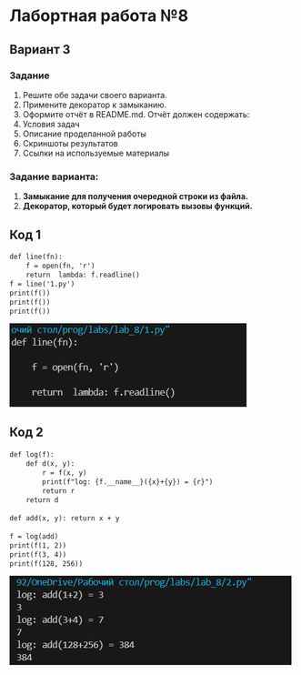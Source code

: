 # Лабортная работа №8
## Вариант 3
### Задание
1. Решите обе задачи своего варианта.
2. Примените декоратор к замыканию.
3. Оформите отчёт в README.md. Отчёт должен содержать:
4. Условия задач
5. Описание проделанной работы
6. Скриншоты результатов
7. Ссылки на используемые материалы
### Задание варианта:
1. **Замыкание для получения очередной строки из файла.**
2. **Декоратор, который будет логировать вызовы функций.**

## Код 1
```
def line(fn):
    f = open(fn, 'r')
    return  lambda: f.readline()
f = line('1.py')
print(f())
print(f())
print(f())
```
![alt text](1.png)  

## Код 2
```
def log(f):
    def d(x, y):
        r = f(x, y)
        print(f"log: {f.__name__}({x}+{y}) = {r}")
        return r
    return d

def add(x, y): return x + y

f = log(add)
print(f(1, 2))
print(f(3, 4))
print(f(128, 256))
```
![alt text](2.png)